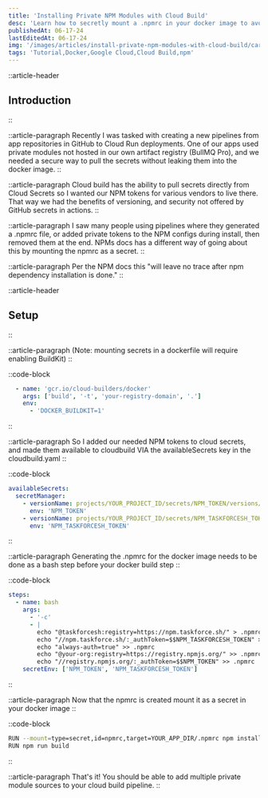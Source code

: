 ```yaml
---
title: 'Installing Private NPM Modules with Cloud Build'
desc: 'Learn how to secretly mount a .npmrc in your docker image to avoid leaking keys.'
publishedAt: 06-17-24
lastEditedAt: 06-17-24
img: '/images/articles/install-private-npm-modules-with-cloud-build/carbon.png'
tags: 'Tutorial,Docker,Google Cloud,Cloud Build,npm'
---
```


::article-header
## Introduction
::

::article-paragraph
Recently I was tasked with creating a new pipelines from app repositories in GitHub to Cloud Run deployments. One of our apps used private modules not hosted in our own artifact registry (BullMQ Pro), and we needed a secure way to pull the secrets without leaking them into the docker image.
::

::article-paragraph
Cloud build has the ability to pull secrets directly from Cloud Secrets so I wanted our NPM tokens for various vendors to live there. That way we had the benefits of versioning, and security not offered by GitHub secrets in actions.
::

::article-paragraph
I saw many people using pipelines where they generated a .npmrc file, or added private tokens to the NPM configs during install, then removed them at the end. NPMs docs has a different way of going about this by mounting the npmrc as a secret.
::

::article-paragraph
Per the NPM docs this "will leave no trace after npm dependency installation is done."
::

::article-header
## Setup
::

::article-paragraph
(Note: mounting secrets in a dockerfile will require enabling BuildKit)
::

::code-block
```yaml
  - name: 'gcr.io/cloud-builders/docker'
    args: ['build', '-t', 'your-registry-domain', '.']
    env:
      - 'DOCKER_BUILDKIT=1'
```
::

::article-paragraph
So I added our needed NPM tokens to cloud secrets, and made them available to cloudbuild VIA the availableSecrets key in the cloudbuild.yaml
::

::code-block
```yaml
availableSecrets:
  secretManager:
    - versionName: projects/YOUR_PROJECT_ID/secrets/NPM_TOKEN/versions/latest
      env: 'NPM_TOKEN'
    - versionName: projects/YOUR_PROJECT_ID/secrets/NPM_TASKFORCESH_TOKEN/versions/latest
      env: 'NPM_TASKFORCESH_TOKEN'
```
::

::article-paragraph
Generating the .npmrc for the docker image needs to be done as a bash step before your docker build step
::

::code-block
```yaml
steps:
  - name: bash
    args:
      - '-c'
      - |
        echo "@taskforcesh:registry=https://npm.taskforce.sh/" > .npmrc
        echo "//npm.taskforce.sh/:_authToken=$$NPM_TASKFORCESH_TOKEN" >> .npmrc
        echo "always-auth=true" >> .npmrc
        echo "@your-org:registry=https://registry.npmjs.org/" >> .npmrc
        echo "//registry.npmjs.org/:_authToken=$$NPM_TOKEN" >> .npmrc
    secretEnv: ['NPM_TOKEN', 'NPM_TASKFORCESH_TOKEN']
```
::

::article-paragraph
Now that the npmrc is created mount it as a secret in your docker image
::

::code-block
```bash
RUN --mount=type=secret,id=npmrc,target=YOUR_APP_DIR/.npmrc npm install
RUN npm run build
```
::

::article-paragraph
That's it! You should be able to add multiple private module sources to your cloud build pipeline.
::
